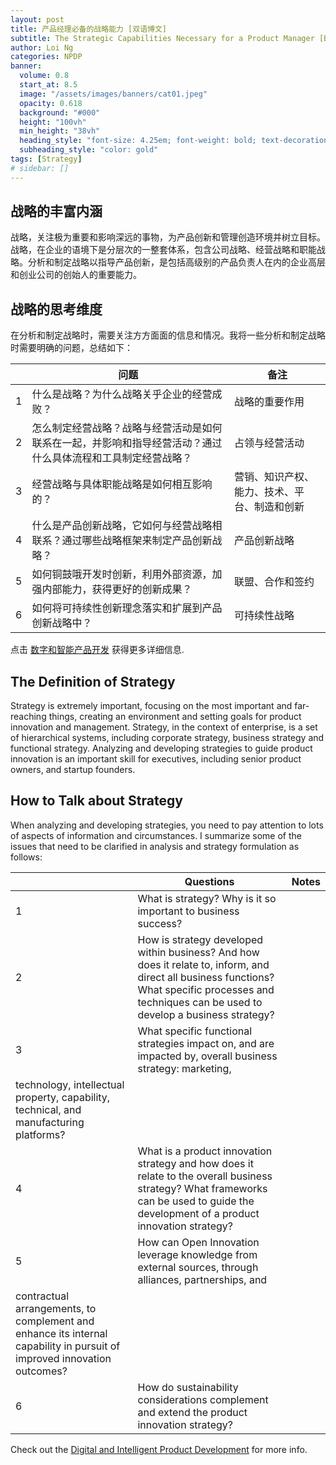```yaml
---
layout: post
title: 产品经理必备的战略能力 [双语博文]
subtitle: The Strategic Capabilities Necessary for a Product Manager [Bilingual]
author: Loi Ng
categories: NPDP
banner:
  volume: 0.8
  start_at: 8.5
  image: "/assets/images/banners/cat01.jpeg"
  opacity: 0.618
  background: "#000"
  height: "100vh"
  min_height: "38vh"
  heading_style: "font-size: 4.25em; font-weight: bold; text-decoration: underline"
  subheading_style: "color: gold"
tags: [Strategy]
# sidebar: []
---
```


战略的丰富内涵
------------

战略，关注极为重要和影响深远的事物，为产品创新和管理创造环境并树立目标。战略，在企业的语境下是分层次的一整套体系，包含公司战略、经营战略和职能战略。分析和制定战略以指导产品创新，是包括高级别的产品负责人在内的企业高层和创业公司的创始人的重要能力。

战略的思考维度
------------

在分析和制定战略时，需要关注方方面面的信息和情况。我将一些分析和制定战略时需要明确的问题，总结如下：

|  | 问题   | 备注 |
|--------------------|---------------|------------------------------------|
| 1 | 什么是战略？为什么战略关乎企业的经营成败？ | 战略的重要作用 |
| 2 | 怎么制定经营战略？战略与经营活动是如何联系在一起，并影响和指导经营活动？通过什么具体流程和工具制定经营战略？| 占领与经营活动 |
| 3 | 经营战略与具体职能战略是如何相互影响的？ | 营销、知识产权、能力、技术、平台、制造和创新 |
| 4 | 什么是产品创新战略，它如何与经营战略相联系？通过哪些战略框架来制定产品创新战略？ | 产品创新战略 |
| 5 | 如何铜鼓哦开发时创新，利用外部资源，加强内部能力，获得更好的创新成果？ | 联盟、合作和签约 |
| 6 | 如何将可持续性创新理念落实和扩展到产品创新战略中？ | 可持续性战略 |

点击 [数字和智能产品开发][PMerBot-site] 获得更多详细信息.

The Definition of Strategy
------------

Strategy is extremely important, focusing on the most important and far-reaching things, creating an environment and setting goals for product innovation and management. Strategy, in the context of enterprise, is a set of hierarchical systems, including corporate strategy, business strategy and functional strategy. Analyzing and developing strategies to guide product innovation is an important skill for executives, including senior product owners, and startup founders.


How to Talk about Strategy
------------

When analyzing and developing strategies, you need to pay attention to lots of aspects of information and circumstances. I summarize some of the issues that need to be clarified in analysis and strategy formulation as follows:

|            | Questions     | Notes                         |
|--------------------|---------------|------------------------------------|
| 1 | What is strategy? Why is it so important to business success?|  |
| 2 | How is strategy developed within business? And how does it relate to, inform, and direct all business functions? What specific processes and techniques can be used to develop a business strategy? |  |
| 3 | What specific functional strategies impact on, and are impacted by, overall business strategy: marketing,
technology, intellectual property, capability, technical, and manufacturing platforms? |  |
| 4 | What is a product innovation strategy and how does it relate to the overall business strategy? What frameworks can be used to guide the development of a product innovation strategy? |  |
| 5 | How can Open Innovation leverage knowledge from external sources, through alliances, partnerships, and
contractual arrangements, to complement and enhance its internal capability in pursuit of improved innovation outcomes? |  |
| 6 | How do sustainability considerations complement and extend the product innovation strategy? |  |

Check out the [Digital and Intelligent Product Development][PMerBot-site] for more info.

[PMerBot-site]: https://sili-insights.feishu.cn/wiki/wikcnQ8gQQPXW5dftmTx6f2XfJh